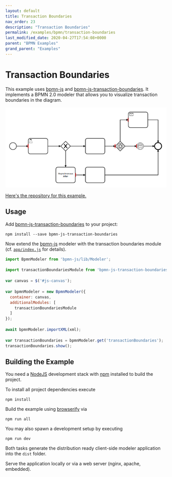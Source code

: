 ```yaml
---
layout: default
title: Transaction Boundaries
nav_order: 23
description: "Transaction Boundaries"
permalink: /examples/bpmn/transaction-boundaries
last_modified_date: 2020-04-27T17:54:08+0000
parent: "BPMN Examples"
grand_parent: "Examples"
---
```


# Transaction Boundaries


This example uses [bpmn-js](https://github.com/bpmn-io/bpmn-js) and [bpmn-js-transaction-boundaries](https://github.com/bpmn-io/bpmn-js-transaction-boundaries). It implements a BPMN 2.0 modeler that allows you to visualize transaction boundaries in the diagram.

![image](/assets/images/transaction-boundaries.png)

[Here's the repository for this example.](https://github.com/bpmn-io/bpmn-js-examples/tree/master/transaction-boundaries)

## Usage

Add [bpmn-js-transaction-boundaries](https://github.com/bpmn-io/bpmn-js-transaction-boundaries) to your project:

```
npm install --save bpmn-js-transaction-boundaries
```

Now extend the [bpmn-js](https://github.com/bpmm-io/bpmn-js) modeler with the transaction boundaries module (cf. [`app/index.js`](app/index.js#L14) for details).

```javascript
import BpmnModeler from 'bpmn-js/lib/Modeler';

import transactionBoundariesModule from 'bpmn-js-transaction-boundaries';

var canvas = $('#js-canvas');

var bpmnModeler = new BpmnModeler({
  container: canvas,
  additionalModules: [
    transactionBoundariesModule
  ]
});

await bpmnModeler.importXML(xml);

var transactionBoundaries = bpmnModeler.get('transactionBoundaries');
transactionBoundaries.show();

```


## Building the Example

You need a [NodeJS](http://nodejs.org) development stack with [npm](https://npmjs.org) installed to build the project.

To install all project dependencies execute

```
npm install
```

Build the example using [browserify](http://browserify.org) via

```
npm run all
```

You may also spawn a development setup by executing

```
npm run dev
```

Both tasks generate the distribution ready client-side modeler application into the `dist` folder.

Serve the application locally or via a web server (nginx, apache, embedded).
